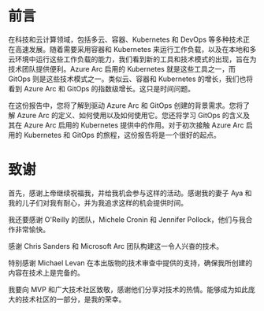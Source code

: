 # 前言

在科技和云计算领域，包括多云、容器、Kubernetes 和 DevOps 等多种技术正在高速发展。随着需要采用容器和 Kubernetes 来运行工作负载，以及在本地和多云环境中运行这些工作负载的能力，我们看到新的工具和技术模式的出现，旨在为技术团队提供便利。Azure Arc 启用的 Kubernetes 就是这些工具之一，而 GitOps 则是这些技术模式之一。类似云、容器和 Kubernetes 的增长，我们也将看到 Azure Arc 和 GitOps 的指数级增长。这只是时间问题。

在这份报告中，您将了解到驱动 Azure Arc 和 GitOps 创建的背景需求。您将了解 Azure Arc 的定义、如何使用以及如何使用它。您还将学习 GitOps 的含义及其在 Azure Arc 启用的 Kubernetes 提供中的作用。对于初次接触 Azure Arc 启用的 Kubernetes 和 GitOps 的旅程，这份报告将是一个很好的起点。

# 致谢

首先，感谢上帝继续祝福我，并给我机会参与这样的活动。感谢我的妻子 Aya 和我的儿子们对我有耐心，并为我追求这样的机会提供时间。

我还要感谢 O'Reilly 的团队，Michele Cronin 和 Jennifer Pollock，他们与我合作非常愉快。

感谢 Chris Sanders 和 Microsoft Arc 团队构建这一令人兴奋的技术。

特别感谢 Michael Levan 在本出版物的技术审查中提供的支持，确保我所创建的内容在技术上是完备的。

我要向 MVP 和广大技术社区致敬，感谢他们分享对技术的热情。能够成为如此庞大的技术社区的一部分，是我的荣幸。
